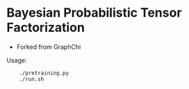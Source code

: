 # Bayesian Probabilistic Tensor Factorization

* Forked from GraphChi

Usage:

        ./pretraining.py
        ./run.sh

